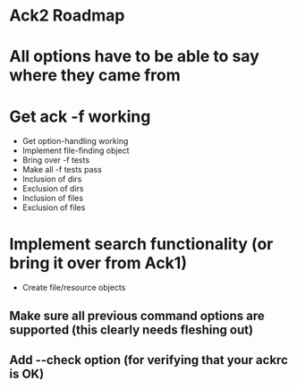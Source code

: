 # Ack2 Roadmap

# All options have to be able to say where they came from

# Get ack -f working

* Get option-handling working
* Implement file-finding object
* Bring over -f tests
* Make all -f tests pass
* Inclusion of dirs
* Exclusion of dirs
* Inclusion of files
* Exclusion of files

# Implement search functionality (or bring it over from Ack1)

* Create file/resource objects

## Make sure all previous command options are supported (this clearly needs fleshing out)

## Add --check option (for verifying that your ackrc is OK)
